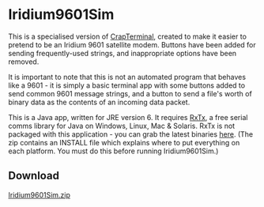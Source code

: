 Iridium9601Sim
==============

This is a specialised version of [CrapTerminal](http://github.com/ianrenton/crapterminal), created to make it easier to pretend to be an Iridium 9601 satellite modem.  Buttons have been added for sending frequently-used strings, and inappropriate options have been removed.

It is important to note that this is not an automated program that behaves like a 9601 - it is simply a basic terminal app with some buttons added to send common 9601 message strings, and a button to send a file's worth of binary data as the contents of an incoming data packet.

This is a Java app, written for JRE version 6.  It requires [RxTx](http://rxtx.qbang.org/wiki/index.php/Main_Page), a free serial comms library for Java on Windows, Linux, Mac & Solaris.  RxTx is not packaged with this application - you can grab the latest binaries [here](http://rxtx.qbang.org/wiki/index.php/Download).  (The zip contains an INSTALL file which explains where to put everything on each platform.  You must do this before running Iridium9601Sim.) 

## Download

[Iridium9601Sim.zip](https://github.com/ianrenton/Iridium9601Sim/files/702910/Iridium9601Sim.zip)
